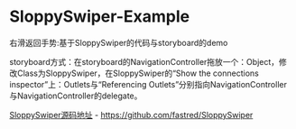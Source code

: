 # SloppySwiper-Example
右滑返回手势:基于SloppySwiper的代码与storyboard的demo 

storyboard方式：在storyboard的NavigationController拖放一个：Object，修改Class为SloppySwiper，在SloppySwiper的“Show the connections inspector”上：Outlets与“Referencing Outlets”分别指向NavigationController与NavigationController的delegate。

[SloppySwiper源码地址](https://github.com/fastred/SloppySwiper) - https://github.com/fastred/SloppySwiper

